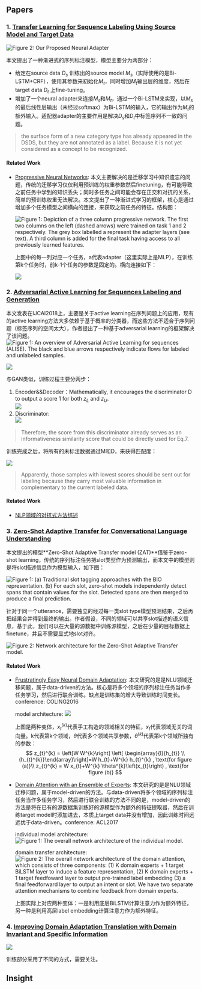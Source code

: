 ﻿## Papers
### 1. [Transfer Learning for Sequence Labeling Using Source Model and Target Data](https://helicqin.github.io/2019/04/12/Transfer%20Learning%20for%20Sequence%20Labeling%20Using%20Source%20Model%20and%20Target%20Data/)

![Figure 2: Our Proposed Neural Adapter](http://imglf4.nosdn0.126.net/img/bG1jbzEvdHVjVjJ5NnVkangrMnRtVE0vSTdHTUw0eGNGQWxjM045K3p1UTh0aVpCaWVWcGtRPT0.png?imageView&thumbnail=500x0&quality=96&stripmeta=0)

本文提出了一种渐进式的序列标注模型，模型主要分为两部分：

-   给定在source data  $D_{s}$  训练出的source model  $M_{s}$（实际使用的是Bi-LSTM+CRF），使用其参数来初始化$M_{t}$，同时增加$M_{t}$输出层的维度，然后在target data  $D_{t}$  上fine-tuning。
-   增加了一个neural adapter来连接$M_{s}$和$M_{t}$，通过一个Bi-LSTM来实现，以$M_{s}$的最后线性层输出（未经过softmax）为Bi-LSTM的输入，它的输出作为$M_{t}$的额外输入。适配器adapter的主要作用是解决$D_{s}$和$D_{t}$中标签序列不一致的问题。

> the surface form of a new category type has already appeared in the  DSDS, but they are not annotated as a label. Because it is not yet considered as a concept to be recognized.

#### Related Work

* [Progressive Neural Networks](https://drive.google.com/open?id=1Mti0L5jCKrQXqeIGb8H8cI7I2B6bPkaI): 本文主要解决的是迁移学习中知识遗忘的问题，传统的迁移学习仅仅利用预训练的权重参数然后finetuning，有可能导致之前任务中学到的知识丢失；同时多任务之间可能会存在正交和对抗的关系，简单的预训练权重无法解决。本文提出了一种渐进式学习的框架，核心是通过增加多个任务模型之间横向的连接，来获取之前任务的特征。结构图：

	![Figure  1:  Depiction  of  a  three  column  progressive  network.  The  first  two  columns  on  the  left  (dashed  arrows) were  trained  on  task  1  and  2  respectively.  The  grey  box  labelled  a  represent  the  adapter  layers  (see  text).  A  third column  is  added  for  the  final  task  having  access  to  all  previously  learned  features.](http://imglf4.nosdn0.126.net/img/bG1jbzEvdHVjVjFSYnM4aVcwQ0RtdVIvWWlEelJpQUsrdWVCWTNpVnVqOWM4MGkzcCtFRzFnPT0.png?imageView&thumbnail=500x0&quality=96&stripmeta=0)

	上图中的每一列对应一个任务，a代表adapter（这里实际上是MLP），在训练第k个任务时，前k-1个任务的参数是固定的。横向连接如下：

	![](http://imglf5.nosdn0.126.net/img/bG1jbzEvdHVjVjFSYnM4aVcwQ0RtbnJHWGd5Nk1LMXM1SHRjaFh6eXorTG1DdWF4WWprT0xBPT0.png?imageView&thumbnail=500x0&quality=96&stripmeta=0)

### 2. [Adversarial Active Learning for Sequences Labeling and Generation](https://helicqin.github.io/2019/04/05/Adversarial%20Active%20Learning%20for%20Sequence%20Labeling%20and%20Generation/)

本文发表在IJCAI2018上，主要是关于active learning在序列问题上的应用，现有的active learning方法大多依赖于基于概率的分类器，而这些方法不适合于序列问题（标签序列的空间太大），作者提出了一种基于adversarial learning的框架解决了该问题。
![Figure 1: An overview of Adversarial Active Learning for sequences (ALISE). The black and blue arrows respectively indicate flows for labeled and unlabeled samples.](http://imglf5.nosdn0.126.net/img/bG1jbzEvdHVjVjJSdFo1UnN1RWJIenIwM0VuKzNsbWw1bjJWcU5xQ2daV2JYVGhUSGZSUGx3PT0.png?imageView&thumbnail=500x0&quality=96&stripmeta=0)

![](http://imglf6.nosdn0.126.net/img/bG1jbzEvdHVjVjFhdEx4eU5Jb3gzS3FoTU9xbDdiVThrUjlFVnl6Y25RTFZkZ1ZRM0dWakl3PT0.png?imageView&thumbnail=500x0&quality=96&stripmeta=0)

与GAN类似，训练过程主要分两步：

1.  Encoder&&Decoder：Mathematically, it encourages the discriminator D to output a score 1 for both  $z_{L}$  and  $z_{U}$.  
    ![](http://imglf3.nosdn0.126.net/img/bG1jbzEvdHVjVjFhdEx4eU5Jb3gzQXE3SUtGQmRmWm5oQWo1d3M3N0xDcVUvS3hnam15VXRnPT0.png?imageView&thumbnail=500x0&quality=96&stripmeta=0)
2.  Discriminator:  
   ![](http://imglf6.nosdn0.126.net/img/bG1jbzEvdHVjVjFhdEx4eU5Jb3gzQlpUQW5vbURFMnBLeDRYR2h3UWJvRHpnbFgwV0dqd3RBPT0.png?imageView&thumbnail=500x0&quality=96&stripmeta=0)

> Therefore, the score from this discriminator already serves as an informativeness similarity score that could be directly used for Eq.7.

训练完成之后，将所有的未标注数据通过M和D，来获得匹配度：  

[![](http://imglf3.nosdn0.126.net/img/bG1jbzEvdHVjVjFhdEx4eU5Jb3gzS3FPaXFkcjZJa2FFa3VtTWU0TGlNM3RLUGFVbnEwZlNRPT0.png?imageView&thumbnail=500x0&quality=96&stripmeta=0)](http://imglf3.nosdn0.126.net/img/bG1jbzEvdHVjVjFhdEx4eU5Jb3gzS3FPaXFkcjZJa2FFa3VtTWU0TGlNM3RLUGFVbnEwZlNRPT0.png?imageView&thumbnail=500x0&quality=96&stripmeta=0)

> Apparently, those samples with lowest scores should be sent out for labeling because they carry most valuable information in complementary to the current labeled data.

#### Related Work

* [NLP领域的对抗式方法综述](https://github.com/Helicqin/hangtiansuo/wiki/NLP%E9%A2%86%E5%9F%9F%E7%9A%84%E5%AF%B9%E6%8A%97%E5%BC%8F%E6%96%B9%E6%B3%95%E7%BB%BC%E8%BF%B0)

### 3. [Zero-Shot Adaptive Transfer for Conversational Language Understanding](https://pris-nlp.github.io/PaperNote/Zero-Shot%20Adaptive%20Transfer%20for%20Conversational%20Language%20Understanding)

本文提出的模型**Zero-Shot Adaptive Transfer model (ZAT)**借鉴于zero-shot learning，传统的序列标注任务把slot类型作为预测输出，而本文中的模型则是将slot描述信息作为模型输入，如下图：

![Figure  1:  (a)  Traditional  slot  tagging  approaches  with  the BIO  representation.  (b)  For  each  slot,  zero-shot  models  independently  detect  spans  that  contain  values  for  the  slot.  Detected  spans  are  then  merged  to  produce  a  final  prediction.](http://imglf6.nosdn0.126.net/img/bG1jbzEvdHVjVjJsZ0c3RWEvNDlzaTBmUlI4bGdRTnpLKy9oek5CYTFaenBRVnBsVStKZGZ3PT0.png?imageView&thumbnail=500x0&quality=96&stripmeta=0)

针对于同一个utterance，需要独立的经过每一类slot type模型预测结果，之后再把结果合并得到最终的输出。作者假设，不同的领域可以共享slot描述的语义信息，基于此，我们可以在大量的源数据中训练源模型，之后在少量的目标数据上finetune，并且不需要显式地slot对齐。

![Figure 2: Network architecture for the Zero-Shot Adaptive Transfer model.](http://imglf5.nosdn0.126.net/img/bG1jbzEvdHVjVjIxUDhYb2xFNHY2YnhEV1NVRjRoaTdoeFhwZ3VCSk1yS2NwVUUrSEF5Q1BnPT0.png?imageView&thumbnail=500x0&quality=96&stripmeta=0)

#### Related Work
* [Frustratingly Easy Neural Domain Adaptation](https://www.aclweb.org/anthology/C16-1038): 本文研究的是是NLU领域迁移问题，属于data-driven的方法。核心是将多个领域的序列标注任务当作多任务学习，然后进行联合训练。缺点是训练集的增大导致训练时间变长。conference: COLING2016

	model architecture:
	![](http://imglf3.nosdn0.126.net/img/bG1jbzEvdHVjVjFhYjl4UytNeldWNnVzVmJWOVZjS002REk4ZjVuMlc5clRuQkFvMUV4aDN3PT0.png?imageView&thumbnail=500x0&quality=96&stripmeta=0)

	上图是两种变体，$x_{t}^{(k)}$代表手工构造的领域相关的特征，$x_{t}$代表领域无关的词向量。k代表第k个领域，$\theta$代表多个领域共享参数，$\theta^{(k)}$代表第k个领域所独有的参数：
	$$
	z_{t}^{k} = \left[W W^{k}\right] \left[ \begin{array}{l}{h_{t}} \\ {h_{t}^{k}}\end{array}\right]=W h_{t}+W^{k} h_{t}^{k} , \text{for figure (a)}\\
	z_{t}^{k} = W x_{t}+W^{k} \theta^{k}\left(x_{t}\right) , \text{for figure (b)} 
	$$

* [Domain Attention with an Ensemble of Experts](https://drive.google.com/open?id=1SZoSEX79Z1Zi9Gml2Hqg3ao23mbPeuDb): 本文研究的是是NLU领域迁移问题，属于model-driven的方法。与data-driven将多个领域的序列标注任务当作多任务学习，然后进行联合训练的方法不同的是，model-driven的方法是将在已有的源数据集训练好的源模型作为额外的特征提取器，然后在训练target model时添加进去，本质上target data并没有增加，因此训练时间远远优于data-driven。conference: ACL2017

	individual model architecture:
	![Figure 1: The overall network architecture of the individual model.](http://imglf4.nosdn0.126.net/img/bG1jbzEvdHVjVjJDWXVGWldNWTZuYmxMNmZLT3Ywa1hqa1NzVVArdURFUU8zVU9KSFZnMU13PT0.png?imageView&thumbnail=500x0&quality=96&stripmeta=0)

	domain transfer architecture:
	![Figure  2:  The  overall  network  architecture  of  the domain  attention,  which  consists  of  three  components:  (1)  K  domain  experts  +  1  target  BiLSTM layer  to  induce  a  feature  representation,  (2)  K  domain  experts  +  1  target  feedfoward  layer  to  output  pre-trained  label  embedding  (3)  a  final  feedforward  layer  to  output an  intent  or  slot.  We  have  two separate  attention  mechanisms  to  combine  feedback  from  domain experts.](http://imglf3.nosdn0.126.net/img/bG1jbzEvdHVjVjJDWXVGWldNWTZuVEg3bFljdC9XRHFadC8wLzlNRzBQeTBGTklCQmR1VGhRPT0.png?imageView&thumbnail=500x0&quality=96&stripmeta=0)

	上图实际上对应两种变体：一是利用底层BiLSTM计算注意力作为额外特征，另一种是利用高层label embedding计算注意力作为额外特征。

### 4. [Improving Domain Adaptation Translation with Domain Invariant and Specific Information](https://drive.google.com/openid=1i9I3eKzBbPLanMtf2fVNXxy25BFqTJBh)

![](https://pic1.zhimg.com/80/v2-1bedbcaf353cc581facc9d4bba3cab08_hd.jpg)

训练部分采用了不同的方式，需要关注。

## Insight

